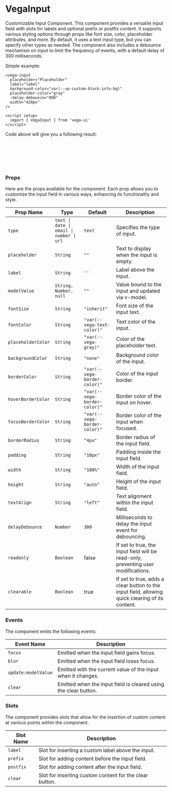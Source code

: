 # VegaInput
Customizable Input Component.
This component provides a versatile input field with slots for labels and optional prefix or postfix content. It supports various styling options through props like font size, color, placeholder attributes, and more.
By default, it uses a text input type, but you can specify other types as needed. The component also includes a debounce mechanism on input to limit the frequency of events, with a default delay of 300 milliseconds.

Simple example:
```vue
<vega-input
  placeholder="Placeholder"
  label="label"
  background-color="var(--vp-custom-block-info-bg)"
  placeholder-color="gray"
  :delay-debounce="800"
  width="420px"
/>

<script setup>
  import { VegaInput } from 'vega-ui'
</script>

```

Code above will give you a following result:

<div style="height: 80px">
  <vega-input
      placeholder="Placeholder"
      label="label"
      background-color="var(--vp-custom-block-info-bg)"
      placeholder-color="gray"
      :delay-debounce="800"
      width="420px"
    />
</div>

### Props

Here are the props available for the component. Each prop allows you to customize the input field in various ways, enhancing its functionality and style.

| Prop Name          | Type                                     | Default                      | Description                                                                                     |
|--------------------|------------------------------------------|------------------------------|-------------------------------------------------------------------------------------------------|
| `type`             | `text \| date \| email \| number \| url` | `text`                       | Specifies the type of input.                                                                    |
| `placeholder`      | `String`                                 | `""`                         | Text to display when the input is empty.                                                        |
| `label`            | `String`                                 | `''`                         | Label above the input.                                                                          |
| `modelValue`       | `String, Number, null`                   | `""`                         | Value bound to the input and updated via v-model.                                               |
| `fontSize`         | `String`                                 | `"inherit"`                  | Font size of the input text.                                                                    |
| `fontColor`        | `String`                                 | `"var(--vega-text-color)"`   | Text color of the input.                                                                        |
| `placeholderColor` | `String`                                 | `"var(--vega-gray)"`         | Color of the placeholder text.                                                                  |
| `backgroundColor`  | `String`                                 | `"none"`                     | Background color of the input.                                                                  |
| `borderColor`      | `String`                                 | `"var(--vega-border-color)"` | Color of the input border.                                                                      |
| `hoverBorderColor` | `String`                                 | `"var(--vega-border-color)"` | Border color of the input on hover.                                                             |
| `focusBorderColor` | `String`                                 | `"var(--vega-border-color)"` | Border color of the input when focused.                                                         |
| `borderRadius`     | `String`                                 | `"4px"`                      | Border radius of the input field.                                                               |
| `padding`          | `String`                                 | `"10px"`                     | Padding inside the input field.                                                                 |
| `width`            | `String`                                 | `"100%"`                     | Width of the input field.                                                                       |
| `height`           | `String`                                 | `"auto"`                     | Height of the input field.                                                                      |
| `textAlign`        | `String`                                 | `"left"`                     | Text alignment within the input field.                                                          |
| `delayDebounce`    | `Number`                                 | `300`                        | Milliseconds to delay the input event for debouncing.                                           |
| `readonly`         | `Boolean`                                | false                        | If set to true, the input field will be read-only, preventing user modifications.               |
| `clearable`        | `Boolean`                                | true                         | If set to true, adds a clear button to the input field, allowing quick clearing of its content. |

### Events

The component emits the following events:

| Event Name          | Description                                                     |
|---------------------|-----------------------------------------------------------------|
| `focus`             | Emitted when the input field gains focus.                       |
| `blur`              | Emitted when the input field loses focus.                       |
| `update:modelValue` | Emitted with the current value of the input when it changes.    |
| `clear`             | Emitted when the input field is cleared using the clear button. |

### Slots

The component provides slots that allow for the insertion of custom content at various points within the component.

| Slot Name | Description                                             |
|-----------|---------------------------------------------------------|
| `label`   | Slot for inserting a custom label above the input.      |
| `prefix`  | Slot for adding content before the input field.         |
| `postfix` | Slot for adding content after the input field.          |
| `clear`   | Slot for inserting custom content for the clear button. |


<script setup>
import VegaInput from '../../src/components/VegaInput.vue'
</script>